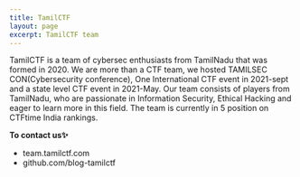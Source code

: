 ```yaml
---
title: TamilCTF
layout: page
excerpt: TamilCTF team
---
```


TamilCTF is a team of cybersec enthusiasts from TamilNadu that was formed in 2020. We are more than a CTF team, we hosted TAMILSEC CON(Cybersecurity conference), One International CTF event in 2021-sept and a state level CTF event in 2021-May. Our team consists of players from TamilNadu, who are passionate in Information Security, Ethical Hacking and eager to learn more in this field. The team is currently in 5 position on CTFtime India rankings.

**To contact us✨**

- team.tamilctf.com
- github.com/blog-tamilctf